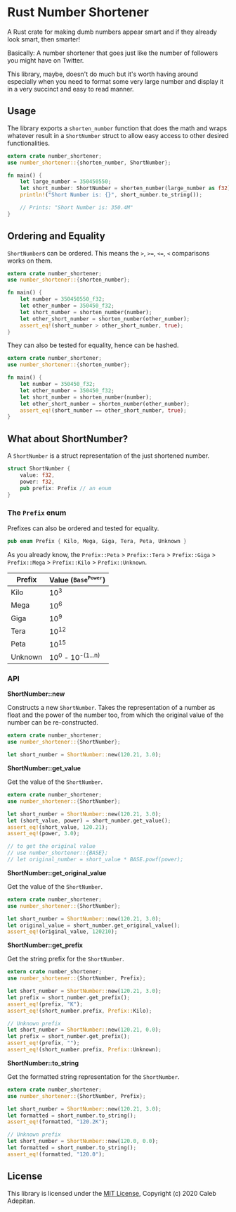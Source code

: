 # Rust Number Shortener

A Rust crate for making dumb numbers appear smart and if they already look smart, then smarter!

Basically: A number shortener that goes just like the number of followers you might have on Twitter.

This library, maybe, doesn't do much but it's worth having around especially when you need to format some very large number and display it in a very succinct and easy to read manner.

## Usage

The library exports a `shorten_number` function that does the math and wraps whatever result in a `ShortNumber` struct to allow easy access to other desired functionalities.

```rust
extern crate number_shortener;
use number_shortener::{shorten_number, ShortNumber};

fn main() {
    let large_number = 350450550;
    let short_number: ShortNumber = shorten_number(large_number as f32);
    println!("Short Number is: {}", short_number.to_string());

    // Prints: "Short Number is: 350.4M"
}
```

## Ordering and Equality

`ShortNumber`s can be ordered. This means the `>`, `>=`, `<=`, `<` comparisons works on them.

```rust
extern crate number_shortener;
use number_shortener::{shorten_number};

fn main() {
    let number = 350450550_f32;
    let other_number = 350450_f32;
    let short_number = shorten_number(number);
    let other_short_number = shorten_number(other_number);
    assert_eq!(short_number > other_short_number, true);
}
```

They can also be tested for equality, hence can be hashed.

```rust
extern crate number_shortener;
use number_shortener::{shorten_number};

fn main() {
    let number = 350450_f32;
    let other_number = 350450_f32;
    let short_number = shorten_number(number);
    let other_short_number = shorten_number(other_number);
    assert_eq!(short_number == other_short_number, true);
}
```

## What about ShortNumber?

A `ShortNumber` is a struct representation of the just shortened number.

```rust
struct ShortNumber {
    value: f32,
    power: f32,
    pub prefix: Prefix // an enum
}
```

### The `Prefix` enum

Prefixes can also be ordered and tested for equality.

```rust
pub enum Prefix { Kilo, Mega, Giga, Tera, Peta, Unknown }
```

As you already know, the `Prefix::Peta` > `Prefix::Tera` > `Prefix::Giga` > `Prefix::Mega` > `Prefix::Kilo` > `Prefix::Unknown`.

|       Prefix      |       Value (<code>Base<sup>Power</sup></code>)       |
|-------------------|-------------------------------------------------------|
|       Kilo        |       10<sup>3</sup>                                  |
|       Mega        |       10<sup>6</sup>                                  |
|       Giga        |       10<sup>9</sup>                                  |
|       Tera        |       10<sup>12</sup>                                 |
|       Peta        |       10<sup>15</sup>                                 |
|       Unknown     |       10<sup>0</sup> - 10<sup>-(1...n)</sup>          |

### API

**ShortNumber::new**

Constructs a new `ShortNumber`. Takes the representation of a number as float and the power of the number too, from which the original value of the number can be re-constructed.

```rust
extern crate number_shortener;
use number_shortener::{ShortNumber};

let short_number = ShortNumber::new(120.21, 3.0); 
```

**ShortNumber::get_value**

Get the value of the `ShortNumber`.

```rust
extern crate number_shortener;
use number_shortener::{ShortNumber};

let short_number = ShortNumber::new(120.21, 3.0);
let (short_value, power) = short_number.get_value();
assert_eq!(short_value, 120.21);
assert_eq!(power, 3.0);

// to get the original value
// use number_shortener::{BASE};
// let original_number = short_value * BASE.powf(power);
```

**ShortNumber::get_original_value**

Get the value of the `ShortNumber`.

```rust
extern crate number_shortener;
use number_shortener::{ShortNumber};

let short_number = ShortNumber::new(120.21, 3.0);
let original_value = short_number.get_original_value();
assert_eq!(original_value, 120210);
```

**ShortNumber::get_prefix**

Get the string prefix for the `ShortNumber`.

```rust
extern crate number_shortener;
use number_shortener::{ShortNumber, Prefix};

let short_number = ShortNumber::new(120.21, 3.0);
let prefix = short_number.get_prefix();
assert_eq!(prefix, "K");
assert_eq!(short_number.prefix, Prefix::Kilo);

// Unknown prefix
let short_number = ShortNumber::new(120.21, 0.0);
let prefix = short_number.get_prefix();
assert_eq!(prefix, "");
assert_eq!(short_number.prefix, Prefix::Unknown);
```

**ShortNumber::to_string**

Get the formatted string representation for the `ShortNumber`.

```rust
extern crate number_shortener;
use number_shortener::{ShortNumber, Prefix};

let short_number = ShortNumber::new(120.21, 3.0);
let formatted = short_number.to_string();
assert_eq!(formatted, "120.2K");

// Unknown prefix
let short_number = ShortNumber::new(120.0, 0.0);
let formatted = short_number.to_string();
assert_eq!(formatted, "120.0");
```

## License

This library is licensed under the [MIT License](https://github.com/calebpitan/number-shortener/tree/master/LICENSE), Copyright (c) 2020 Caleb Adepitan.